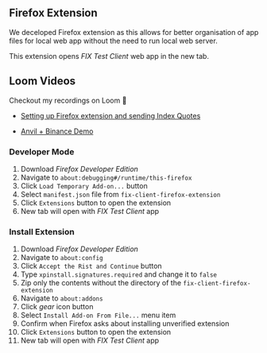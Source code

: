 ## Firefox Extension

We deceloped Firefox extension as this allows for better organisation of app
files for local web app without the need to run local web server.

This extension opens *FIX Test Client* web app in the new tab.

## Loom Videos

Checkout my recordings on Loom 🎥

- [Setting up Firefox extension and sending Index Quotes](https://www.loom.com/share/37c18d12627842de8adbba0a9581442b?sid=dfdeacb2-d933-4737-8bb1-c1f0a120c16a)

- [Anvil + Binance Demo](https://www.loom.com/share/55e2542df1db44c2b1e959184f9a271c?sid=7a143c26-5d72-45bb-ac7d-10d7be148682)

### Developer Mode

1. Download *Firefox Developer Edition*
1. Navigate to `about:debugging#/runtime/this-firefox`
1. Click `Load Temporary Add-on...` button
1. Select `manifest.json` file from `fix-client-firefox-extension`
1. Click `Extensions` button to open the extension
1. New tab will open with *FIX Test Client* app

### Install Extension

1. Download *Firefox Developer Edition*
1. Navigate to `about:config`
1. Click `Accept the Rist and Continue` button
1. Type `xpinstall.signatures.required` and change it to `false`
1. Zip only the contents without the directory of the `fix-client-firefox-extension`
1. Navigate to `about:addons`
1. Click *gear* icon button
1. Select `Install Add-on From File...` menu item
1. Confirm when Firefox asks about installing unverified extension
1. Click `Extensions` button to open the extension
1. New tab will open with *FIX Test Client* app

